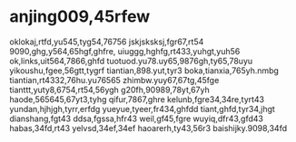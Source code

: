 # anjing009,45rfew
oklokaj,rtfd,yu545,tyg54,76756
jskjsksksj,fgr67,rt54
9090,ghg,y564,65hgf,ghfre,
uiuggg,hghfg,rt433,yuhgt,yuh56
ok,links,uit564,7866,ghfd
tuotuod.yu78.uy65,9876gh,ty65,78uyu
yikoushu,fgee,56gtt,tygrf
tiantian,898.yut,tyr3
boka,tianxia,765yh.nmbg
tiantian,rt4332,76hu.yu76565
zhimbw.yuy67,67tg,45fge
tianttt,yuty8,6754,rt54,56ygh
g20fh,90989,78yt,67yh
haode,565645,67yt3,tyhg
qifur,7867,ghre
kelunb,fgre34,34re,tyrt43
yundan,hjhjgh,tyrr,erfdg
yueyue,tyeer,fr434,ghfdd
tiant,ghfd,tyr34,jhgt
dianshang,fgt43
ddsa,fgssa,hfr43
weil,gf45,fgre
wuyiq,dfr43,gfd43
habas,34fd,rt43
yelvsd,34ef,34ef
haoarerh,ty43,56r3
baishijky.9098,34fd
